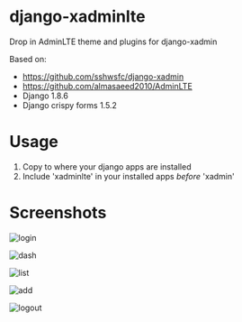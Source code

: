 # django-xadminlte
Drop in AdminLTE theme and plugins for django-xadmin 

Based on:

- https://github.com/sshwsfc/django-xadmin
- https://github.com/almasaeed2010/AdminLTE
- Django 1.8.6
- Django crispy forms 1.5.2

# Usage

1. Copy to where your django apps are installed
2. Include 'xadminlte' in your installed apps _before_ 'xadmin'

# Screenshots
![login](https://lh3.googleusercontent.com/GikibhUn1XrXKgS5cUKVH1HSQa-94lk0_V6N1sJWSycCOmqg5twAcRykFGeAX0vC3jIibd8Bq-iqLXrAskmQXGA6PlesjvfG4BCVHrkXOnIrqJbPegMZw6QArYdNvacltsbSZqhp)

![dash](https://lh6.googleusercontent.com/tX9-ZwK_mJeZeqjsTfl8sQuY1HV6VKFQ8zJNuj6CtUiF3-9QF29AU_ct3mnKVFkR51SCZmw3YJMcQyIEBvG6BaP1rXfLac7kREsl1lEXqjwfdotiY4dIgs9fOmqdMhzPQg9gFEa-)

![list](https://lh6.googleusercontent.com/QEvq0CzR29scLYhFlyfMYKj75IrqwVITu5NHsNTWPAjIIOXjurk4Mml-a9BzG2u-DiLr127pOzcpyfvejU3PLPsWSbDiJpXo6_FN9KC8N_DyXJjT_G48Z9oFd4eQfCuBaSxVjeKm)

![add](https://lh5.googleusercontent.com/x_8lKV8ONTJRjbufpXq04n9x8vs-MkDCzS98BNdku1Z0RUscDsDdwQwJ-5ApTY6Q8Ca4y1Xbdig1P9gG2HqhV8OW8C2hpttFF_LD34okCipHWPpBe5T1BMlw8q-_UbuUJMxYl8bk)

![logout](https://lh3.googleusercontent.com/7LHTy2E6kc1NpEz46UhP6WHbPxrJhCLnnRoJO58uKoNaR8Bv8eykqLMCHUqjynlzWj5hx6n8A5IJr7goZ3u7L_qEvJigMysJxeNK5zm-9xnZ2kyQvxVG5UYt_U8EyjCZ0mY2enVC)

